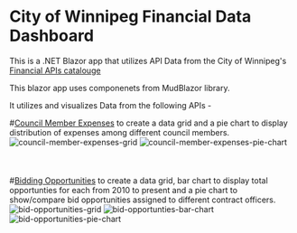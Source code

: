 # City of Winnipeg Financial Data Dashboard

This is a .NET Blazor app that utilizes API Data from the City of Winnipeg's [Financial APIs catalouge](https://data.winnipeg.ca/browse?sortBy=relevance&page=1&pageSize=20)

This blazor app uses componenets from MudBlazor library.

It utilizes and visualizes Data from the following APIs -

#[Council Member Expenses](https://data.winnipeg.ca/Council-Services/Council-Member-Expenses/mgde-4fua/about_data) to create a data grid and a pie chart to display distribution of expenses among different council members.
![council-member-expenses-grid](https://github.com/user-attachments/assets/8e562f22-acd1-4703-a83a-e6a64712472d)
![council-member-expenses-pie-chart](https://github.com/user-attachments/assets/df682040-f543-4ddf-a46f-6a96a937b4ab)
<br />
<br />
<br />
<br />
#[Bidding Opportunities](https://data.winnipeg.ca/Council-Services/Council-Member-Expenses/mgde-4fua/about_data) to create a data grid, bar chart to display total opportunties for each from 2010 to present and a pie chart to show/compare bid opportunities assigned to different contract officers.
![bid-opportunities-grid](https://github.com/user-attachments/assets/1b274404-efc2-4006-bf4c-442ebc08bd3d)
![bid-opportunties-bar-chart](https://github.com/user-attachments/assets/d2dfaa4c-7a0e-412c-b115-d22b5698c452)
![bid-opportunities-pie-chart](https://github.com/user-attachments/assets/019074df-fcfd-46a5-8318-f79161fe688f)




